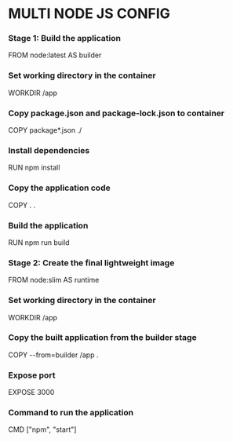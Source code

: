 # MULTI NODE JS CONFIG
### Stage 1: Build the application
FROM node:latest AS builder

### Set working directory in the container
WORKDIR /app

### Copy package.json and package-lock.json to container
COPY package*.json ./

### Install dependencies
RUN npm install

### Copy the application code
COPY . .

### Build the application
RUN npm run build

### Stage 2: Create the final lightweight image
FROM node:slim AS runtime

### Set working directory in the container
WORKDIR /app

### Copy the built application from the builder stage
COPY --from=builder /app .

### Expose port
EXPOSE 3000

### Command to run the application
CMD ["npm", "start"]
